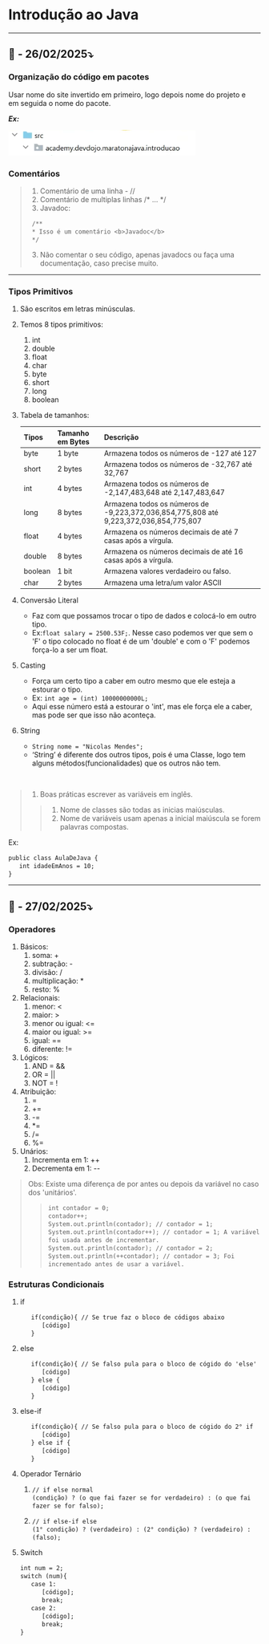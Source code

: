 # Introdução ao Java

---

## 📅 - 26/02/2025⤵️
### Organização do código em pacotes

Usar nome do site invertido em primeiro, logo depois nome do projeto e 
<br> em seguida o nome do pacote.

***Ex:***

![Exemplo](img.png)

### Comentários

>1. Comentário de uma linha - //
>2. Comentário de multiplas linhas /* ... */
>3. Javadoc:
> ```
>  /**
>  * Isso é um comentário <b>Javadoc</b>
>  */
> ```
>3. Não comentar o seu código, apenas javadocs ou faça uma documentação, caso precise muito.

---
   
### Tipos Primitivos

1. São escritos em letras minúsculas.
2. Temos 8 tipos primitivos:
   1. int
   2. double
   3. float
   4. char
   5. byte
   6. short
   7. long
   8. boolean
3. Tabela de tamanhos:
   
   | Tipos   | Tamanho em Bytes | Descrição                                                                             |
   |---------|------------------|---------------------------------------------------------------------------------------|
   | byte    | 1 byte           | Armazena todos os números de -127 até 127                                             |
   | short   | 2 bytes          | Armazena todos os números de -32,767 até 32,767                                       |
   | int     | 4 bytes          | Armazena todos os números de -2,147,483,648 até 2,147,483,647                         |
   | long    | 8 bytes          | Armazena todos os números de -9,223,372,036,854,775,808 até 9,223,372,036,854,775,807 |
   | float   | 4 bytes          | Armazena os números decimais de até 7 casas após a vírgula.                           |
   | double  | 8 bytes          | Armazena os números decimais de até 16 casas após a vírgula.                          |
   | boolean | 1 bit            | Armazena valores verdadeiro ou falso.                                                 |
   | char    | 2 bytes          | Armazena uma letra/um valor ASCII                                                     |

4. Conversão Literal
   - Faz com que possamos trocar o tipo de dados e colocá-lo em outro tipo.
   - Ex:`float salary = 2500.53F;`. Nesse caso podemos ver que sem o 'F' o tipo colocado no float é de um 'double' e com o 'F' podemos força-lo a ser um float.
5. Casting
   - Força um certo tipo a caber em outro mesmo que ele esteja a estourar o tipo.
   - Ex: `int age = (int) 10000000000L;`
   - Aqui esse número está a estourar o 'int', mas ele força ele a caber, mas pode ser que isso não aconteça.
6. String
   - `String nome = "Nicolas Mendes";`
   - ‘String’ é diferente dos outros tipos, pois é uma Classe, logo tem alguns métodos(funcionalidades) que os outros não tem.

<BR>

>1. Boas práticas escrever as variáveis em inglês.<br>
   >>1. Nome de classes são todas as inicias maiúsculas.<br>
   >>2. Nome de variáveis usam apenas a inicial maiúscula se forem palavras compostas.

Ex: 
```
public class AulaDeJava { 
   int idadeEmAnos = 10;
}
```

---

## 📅 - 27/02/2025⤵️

### Operadores
1. Básicos:
   1. soma: +
   2. subtração: -
   3. divisão: /
   4. multiplicação: *
   5. resto: % 
2. Relacionais:
   1. menor: <
   2. maior: >
   3. menor ou igual: <=
   4. maior ou igual: >=
   5. igual: ==
   6. diferente: !=
3. Lógicos:
   1. AND = &&
   2. OR = ||
   3. NOT = !
4. Atribuição:
   1. = 
   2. += 
   3. -=
   4. *=
   5. /=
   6. %=
5. Unários:
   1. Incrementa em 1: ++ 
   2. Decrementa em 1: --
> Obs: Existe uma diferença de por antes ou depois da variável no caso dos 'unitários'.
> > ``` 
> > int contador = 0;
> > contador++;
> > System.out.println(contador); // contador = 1;
> > System.out.println(contador++); // contador = 1; A variável foi usada antes de incrementar.
> > System.out.println(contador); // contador = 2;
> > System.out.println(++contador); // contador = 3; Foi incrementado antes de usar a variável.
> > ```

### Estruturas Condicionais

1. if
   ```
      if(condição){ // Se true faz o bloco de códigos abaixo
         [código]
      }
   ```
2. else
   ```
      if(condição){ // Se falso pula para o bloco de cógido do 'else'
         [código]
      } else {
         [código]
      }
   ```
3. else-if
   ```
      if(condição){ // Se falso pula para o bloco de cógido do 2° if
         [código]
      } else if {
         [código]
      }
   ```
4. Operador Ternário
   1. ```
      // if else normal
      (condição) ? (o que fai fazer se for verdadeiro) : (o que fai fazer se for falso);
      
      ```
   2. ```
      // if else-if else
      (1° condição) ? (verdadeiro) : (2° condição) ? (verdadeiro) : (falso);
      
      ```
5. Switch
   ```
   int num = 2;
   switch (num){
      case 1:
         [código];
         break;
      case 2:
         [código];
         break;
   }
   ```